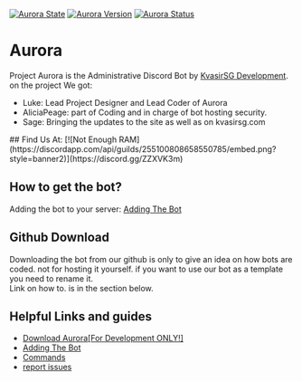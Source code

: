 [![Aurora State](https://img.shields.io/badge/State-Released-green.svg)]()
[![Aurora Version](https://img.shields.io/badge/AuroraVersion-1.1.0:02-blue.svg)](https://github.com/KvasirSGDevelopment/Aurora/blob/master/Version.md)
[![Aurora Status](https://img.shields.io/badge/CurrentStatus:-Development-yellow.svg)]()
# Aurora
Project Aurora is the Administrative Discord Bot by <a href="http://kvasirsg.com/">KvasirSG Development</a>.<br>
on the project We got:
<ul>
<li>Luke: Lead Project Designer and Lead Coder of Aurora</li>
<li>AliciaPeage: part of Coding and in charge of bot hosting security.</li>
<li>Sage: Bringing the updates to the site as well as on kvasirsg.com</li>
</ul>
## Find Us At:
[![Not Enough RAM](https://discordapp.com/api/guilds/255100808658550785/embed.png?style=banner2)](https://discord.gg/ZZXVK3m)

## How to get the bot?
Adding the bot to your server: <a href="add">Adding The Bot</a>

## Github Download
Downloading the bot from our github is only to give an idea on how bots are coded. not for hosting it yourself.
if you want to use our bot as a template you need to rename it.<br>
Link on how to. is in the section below.

## Helpful Links and guides
<ul>
<li><a href="download/">Download Aurora[For Development ONLY!]</a></li>
<li><a href="add">Adding The Bot</a></li>
<li><a href="commands">Commands</a></li>
<li><a href="issues">report issues</a></li>
</ul>
